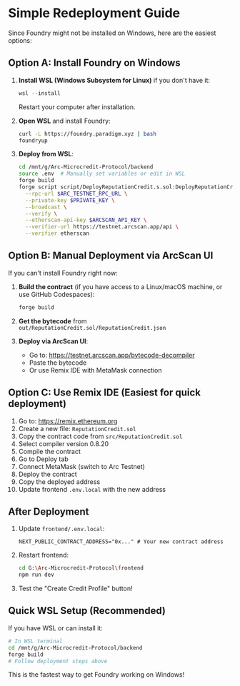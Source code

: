 # Simple Redeployment Guide

Since Foundry might not be installed on Windows, here are the easiest options:

## Option A: Install Foundry on Windows

1. **Install WSL (Windows Subsystem for Linux)** if you don't have it:
   ```powershell
   wsl --install
   ```
   Restart your computer after installation.

2. **Open WSL** and install Foundry:
   ```bash
   curl -L https://foundry.paradigm.xyz | bash
   foundryup
   ```

3. **Deploy from WSL**:
   ```bash
   cd /mnt/g/Arc-Microcredit-Protocol/backend
   source .env  # Manually set variables or edit in WSL
   forge build
   forge script script/DeployReputationCredit.s.sol:DeployReputationCredit \
     --rpc-url $ARC_TESTNET_RPC_URL \
     --private-key $PRIVATE_KEY \
     --broadcast \
     --verify \
     --etherscan-api-key $ARCSCAN_API_KEY \
     --verifier-url https://testnet.arcscan.app/api \
     --verifier etherscan
   ```

## Option B: Manual Deployment via ArcScan UI

If you can't install Foundry right now:

1. **Build the contract** (if you have access to a Linux/macOS machine, or use GitHub Codespaces):
   ```bash
   forge build
   ```

2. **Get the bytecode** from `out/ReputationCredit.sol/ReputationCredit.json`

3. **Deploy via ArcScan UI**:
   - Go to: https://testnet.arcscan.app/bytecode-decompiler
   - Paste the bytecode
   - Or use Remix IDE with MetaMask connection

## Option C: Use Remix IDE (Easiest for quick deployment)

1. Go to: https://remix.ethereum.org
2. Create a new file: `ReputationCredit.sol`
3. Copy the contract code from `src/ReputationCredit.sol`
4. Select compiler version 0.8.20
5. Compile the contract
6. Go to Deploy tab
7. Connect MetaMask (switch to Arc Testnet)
8. Deploy the contract
9. Copy the deployed address
10. Update frontend `.env.local` with the new address

## After Deployment

1. Update `frontend/.env.local`:
   ```
   NEXT_PUBLIC_CONTRACT_ADDRESS="0x..." # Your new contract address
   ```

2. Restart frontend:
   ```bash
   cd G:\Arc-Microcredit-Protocol\frontend
   npm run dev
   ```

3. Test the "Create Credit Profile" button!

## Quick WSL Setup (Recommended)

If you have WSL or can install it:

```bash
# In WSL terminal
cd /mnt/g/Arc-Microcredit-Protocol/backend
forge build
# Follow deployment steps above
```

This is the fastest way to get Foundry working on Windows!

